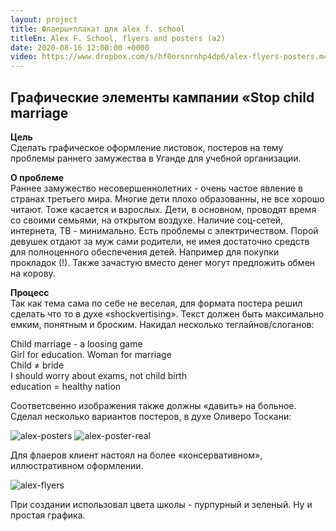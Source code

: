 ```yaml
---
layout: project
title: Флаеры+плакат для alex f. school
titleEn: Alex F. School, flyers and posters (a2)
date: 2020-08-16 12:00:00 +0000
video: https://www.dropbox.com/s/hf0orsnrnhp4dp6/alex-flyers-posters.m4v?raw=1
--- 
```


## <span class="mark">Графические элементы кампании «Stop child marriage</span>

**Цель**  
Сделать графическое оформление листовок, постеров на тему проблемы раннего замужества в Уганде для учебной организации.

**О проблеме**  
Раннее замужество несовершеннолетних - очень частое явление в странах третьего мира. 
Многие дети плохо образованны, не все хорошо читают. Тоже касается и взрослых. Дети, в основном, проводят время со своими семьями, на открытом воздухе. Наличие соц-сетей, интернета, ТВ - минимально. Есть проблемы с электричеством. 
Порой девушек отдают за муж сами родители, не имея достаточно средств для полноценного обеспечения детей. Например для покупки прокладок (!). 
Также зачастую вместо денег могут предложить обмен на корову. 

**Процесс**    
Так как тема сама по себе не веселая, для формата постера решил сделать что то в духе «shockvertising».
Текст должен быть максимально емким, понятным и броским. Накидал несколько теглайнов/слоганов:

Child marriage - a loosing game  
Girl for education. Woman for marriage  
Child ≠ bride  
I should worry about exams, not child birth  
education = healthy nation  

Соответсвенно изображения также должны «давить» на больное.  
Сделал несколько вариантов постеров, в духе Оливеро Тоскани:

![alex-posters](https://www.dropbox.com/s/snv8ikwgp62wf2l/alex-poster.jpg?raw=1)
![alex-poster-real](https://www.dropbox.com/s/kwv9wy3bogac467/alex-poster-real.jpg?raw=1)

Для флаеров клиент настоял на более «консервативном», иллюстративном оформлении. 

![alex-flyers](https://www.dropbox.com/s/j99kbo1pvhasw18/alex-flyers.jpg?raw=1)

При создании использовал цвета школы  - пурпурный и зеленый. Ну и простая
графика. 


